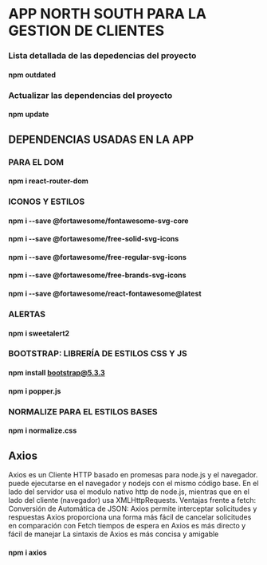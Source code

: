 # APP NORTH SOUTH PARA LA GESTION DE CLIENTES

### Lista detallada de las depedencias del proyecto
#### npm outdated

### Actualizar las dependencias del proyecto 
#### npm update

## DEPENDENCIAS USADAS EN LA APP

### PARA EL DOM 

#### npm i react-router-dom


### ICONOS Y ESTILOS 



#### npm i --save @fortawesome/fontawesome-svg-core

#### npm i --save @fortawesome/free-solid-svg-icons

#### npm i --save @fortawesome/free-regular-svg-icons

#### npm i --save @fortawesome/free-brands-svg-icons

#### npm i --save @fortawesome/react-fontawesome@latest


### ALERTAS

#### npm i sweetalert2

### BOOTSTRAP: LIBRERÍA DE ESTILOS CSS Y JS
#### npm install bootstrap@5.3.3
#### npm i popper.js

### NORMALIZE PARA EL ESTILOS BASES
#### npm i normalize.css

## Axios 
Axios es un Cliente HTTP basado en promesas para node.js y el navegador. puede ejecutarse en el navegador y nodejs con el mismo código base. En el lado del servidor usa el modulo nativo http de node.js, mientras que en el lado del cliente (navegador) usa XMLHttpRequests.
Ventajas frente a fetch: 
Conversión de Automática de JSON:
Axios permite interceptar solicitudes y respuestas
Axios proporciona una forma más fácil de cancelar solicitudes en comparación con Fetch
tiempos de espera en Axios es más directo y fácil de manejar
La sintaxis de Axios es más concisa y amigable
#### npm i axios

